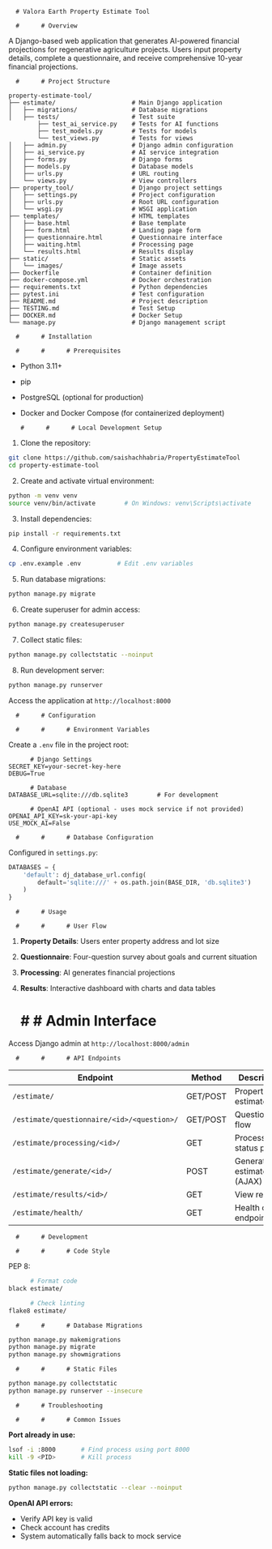       # Valora Earth Property Estimate Tool

      #      # Overview

A Django-based web application that generates AI-powered financial projections for regenerative agriculture projects. Users input property details, complete a questionnaire, and receive comprehensive 10-year financial projections.

      #      # Project Structure

```
property-estimate-tool/
├── estimate/                     # Main Django application
│   ├── migrations/               # Database migrations
│   ├── tests/                    # Test suite
        ├── test_ai_service.py    # Tests for AI functions
        ├── test_models.py        # Tests for models
        └── test_views.py         # Tests for views
│   ├── admin.py                  # Django admin configuration
│   ├── ai_service.py             # AI service integration
│   ├── forms.py                  # Django forms
│   ├── models.py                 # Database models
│   ├── urls.py                   # URL routing
│   └── views.py                  # View controllers
├── property_tool/                # Django project settings
│   ├── settings.py               # Project configuration
│   ├── urls.py                   # Root URL configuration
│   └── wsgi.py                   # WSGI application
├── templates/                    # HTML templates
│   ├── base.html                 # Base template
│   ├── form.html                 # Landing page form
│   ├── questionnaire.html        # Questionnaire interface
│   ├── waiting.html              # Processing page
│   └── results.html              # Results display
├── static/                       # Static assets
│   └── images/                   # Image assets
├── Dockerfile                    # Container definition
├── docker-compose.yml            # Docker orchestration
├── requirements.txt              # Python dependencies
├── pytest.ini                    # Test configuration
├── README.md                     # Project description
├── TESTING.md                    # Test Setup
├── DOCKER.md                     # Docker Setup
└── manage.py                     # Django management script
```

      #      # Installation

      #      #      # Prerequisites

- Python 3.11+
- pip
- PostgreSQL (optional for production)
- Docker and Docker Compose (for containerized deployment)

      #      #      # Local Development Setup

1. Clone the repository:
```bash
git clone https://github.com/saishachhabria/PropertyEstimateTool
cd property-estimate-tool
```

2. Create and activate virtual environment:
```bash
python -m venv venv
source venv/bin/activate        # On Windows: venv\Scripts\activate
```

3. Install dependencies:
```bash
pip install -r requirements.txt
```

4. Configure environment variables:
```bash
cp .env.example .env          # Edit .env variables
```

5. Run database migrations:
```bash
python manage.py migrate
```

6. Create superuser for admin access:
```bash
python manage.py createsuperuser
```

7. Collect static files:
```bash
python manage.py collectstatic --noinput
```

8. Run development server:
```bash
python manage.py runserver
```

Access the application at `http://localhost:8000`

      #      # Configuration

      #      #      # Environment Variables

Create a `.env` file in the project root:

```env
      # Django Settings
SECRET_KEY=your-secret-key-here
DEBUG=True

      # Database
DATABASE_URL=sqlite:///db.sqlite3        # For development

      # OpenAI API (optional - uses mock service if not provided)
OPENAI_API_KEY=sk-your-api-key
USE_MOCK_AI=False
```

      #      #      # Database Configuration

Configured in `settings.py`:

```python
DATABASES = {
    'default': dj_database_url.config(
        default='sqlite:///' + os.path.join(BASE_DIR, 'db.sqlite3')
    )
}
```

      #      # Usage

      #      #      # User Flow

1. **Property Details**: Users enter property address and lot size
2. **Questionnaire**: Four-question survey about goals and current situation
3. **Processing**: AI generates financial projections
4. **Results**: Interactive dashboard with charts and data tables

      #      #      # Admin Interface

Access Django admin at `http://localhost:8000/admin`

      #      #      # API Endpoints

| Endpoint | Method | Description |
|----------|--------|-------------|
| `/estimate/` | GET/POST | Property estimate form |
| `/estimate/questionnaire/<id>/<question>/` | GET/POST | Questionnaire flow |
| `/estimate/processing/<id>/` | GET | Processing status page |
| `/estimate/generate/<id>/` | POST | Generate estimate (AJAX) |
| `/estimate/results/<id>/` | GET | View results |
| `/estimate/health/` | GET | Health check endpoint |

      #      # Development

      #      #      # Code Style

PEP 8:
```bash
      # Format code
black estimate/

      # Check linting
flake8 estimate/
```

      #      #      # Database Migrations

```bash
python manage.py makemigrations
python manage.py migrate
python manage.py showmigrations
```

      #      #      # Static Files

```bash
python manage.py collectstatic
python manage.py runserver --insecure
```

      #      # Troubleshooting

      #      #      # Common Issues

**Port already in use:**
```bash
lsof -i :8000       # Find process using port 8000
kill -9 <PID>       # Kill process
```

**Static files not loading:**
```bash
python manage.py collectstatic --clear --noinput
```

**OpenAI API errors:**
- Verify API key is valid
- Check account has credits
- System automatically falls back to mock service
